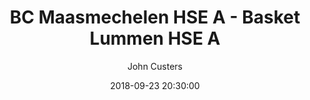 ---
layout: album
title:  BC Maasmechelen HSE A - Basket Lummen HSE A
description: Enkele sfeerbeelden uit de wedstrijd van de Heren A tegen Maasmechelen A.
date: 2018-09-23 20:30:00
cover: /albums/2018-09-23-BC-Maasmechelen-HSE-A-Basket-Lummen-HSE-A/thumbnails/Maasmechelen-Lummen-3.jpg
author: John Custers
pagination: 
  enabled: true
  images: true
  imageLayout: image
  itemsPerPage: 64
---